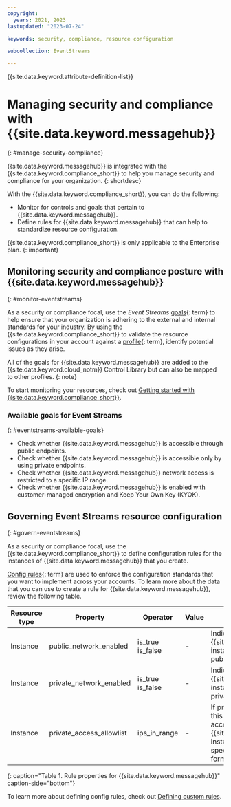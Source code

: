 ```yaml
---
copyright:
  years: 2021, 2023
lastupdated: "2023-07-24"

keywords: security, compliance, resource configuration

subcollection: EventStreams

---
```


{{site.data.keyword.attribute-definition-list}}

# Managing security and compliance with {{site.data.keyword.messagehub}}
{: #manage-security-compliance}

{{site.data.keyword.messagehub}} is integrated with the {{site.data.keyword.compliance_short}} to help you manage security and compliance for your organization.
{: shortdesc}

With the {{site.data.keyword.compliance_short}}, you can do the following:

- Monitor for controls and goals that pertain to {{site.data.keyword.messagehub}}.
- Define rules for {{site.data.keyword.messagehub}} that can help to standardize resource configuration.

{{site.data.keyword.compliance_short}} is only applicable to the Enterprise plan.
{: important}

## Monitoring security and compliance posture with {{site.data.keyword.messagehub}}
{: #monitor-eventstreams}

As a security or compliance focal, use the *Event Streams* [goals](#x2117978){: term} to help ensure that your organization is adhering to the external and internal standards for your industry. By using the {{site.data.keyword.compliance_short}} to validate the resource configurations in your account against a [profile](#x2034950){: term}, identify potential issues as they arise.

All of the goals for {{site.data.keyword.messagehub}} are added to the {{site.data.keyword.cloud_notm}} Control Library but can also be mapped to other profiles.
{: note}

To start monitoring your resources, check out [Getting started with {{site.data.keyword.compliance_short}}](/docs/security-compliance?topic=security-compliance-getting-started).

### Available goals for Event Streams
{: #eventstreams-available-goals}

* Check whether {{site.data.keyword.messagehub}} is accessible through public endpoints.
* Check whether {{site.data.keyword.messagehub}} is accessible only by using private endpoints.
* Check whether {{site.data.keyword.messagehub}} network access is restricted to a specific IP range.
* Check whether {{site.data.keyword.messagehub}} is enabled with customer-managed encryption and Keep Your Own Key (KYOK).

## Governing Event Streams resource configuration
{: #govern-eventstreams}

As a security or compliance focal, use the {{site.data.keyword.compliance_short}} to define configuration rules for the instances of {{site.data.keyword.messagehub}} that you create.

[Config rules](#x3084914){: term} are used to enforce the configuration standards that you want to implement across your accounts. To learn more about the data that you can use to create a rule for {{site.data.keyword.messagehub}}, review the following table.

| Resource type | Property | Operator | Value | Description |
|---------------|----------|---------------|-------|-------------|
| Instance | public_network_enabled | is_true  is_false | - | Indicates whether access to a {{site.data.keyword.messagehub}} instance is allowed through a public network. |
| Instance | private_network_enabled | is_true  is_false | - | Indicates whether access to a {{site.data.keyword.messagehub}} instance is allowed through a private network. |
| Instance | private_access_allowlist | ips_in_range | - | If private networking is enabled, this property indicates whether access to a {{site.data.keyword.messagehub}} instance should be restricted to a specific range of private IP CIDR formatted subnets. |
{: caption="Table 1. Rule properties for {{site.data.keyword.messagehub}}" caption-side="bottom"}

To learn more about defining config rules, check out [Defining custom rules](/docs/security-compliance?topic=security-compliance-rules-define).
